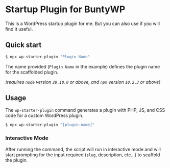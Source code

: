 # Startup Plugin for BuntyWP

This is a WordPress startup plugin for me. But you can also use if you will find it useful.

## Quick start

```bash
$ npx wp-starter-plugin "Plugin Name"
```

The name provided (`Plugin Name` in the example) defines the plugin name for the scaffolded plugin.

_(requires `node` version `20.10.0` or above, and `npm` version `10.2.3` or above)_

## Usage

The `wp-starter-plugin` command generates a plugin with PHP, JS, and CSS code for a custom WordPress plugin.

```bash
$ npx wp-starter-plugin "[plugin-name]"
```

### Interactive Mode

After running the command, the script will run in interactive mode and will start prompting for the input required (`slug`, description, etc...) to scaffold the plugin.

